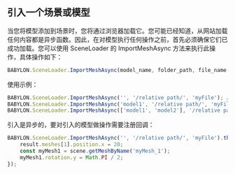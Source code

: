 ## 引入一个场景或模型

当您将模型添加到场景时，您将通过浏览器加载它。您可能已经知道，从网站加载任何内容都是异步函数。因此，在对模型执行任何操作之前，首先必须确保它们已成功加载。您可以使用 SceneLoader 的 ImportMeshAsync 方法来执行此操作，具体操作如下：

```javascript
BABYLON.SceneLoader.ImportMeshAsync(model_name, folder_path, file_name, scene);
```

使用示例：

```javascript
BABYLON.SceneLoader.ImportMeshAsync('', '/relative path/', 'myFile'); //Empty string loads all meshes
BABYLON.SceneLoader.ImportMeshAsync('model1', '/relative path/', 'myFile'); //Name of the model loads one model
BABYLON.SceneLoader.ImportMeshAsync(['model1', 'model2'], '/relative path/', 'myFile'); //Array of model names
```

引入是异步的，要对引入的模型做操作需要注册回调：

```javascript
BABYLON.SceneLoader.ImportMeshAsync('', '/relative path/', 'myFile').then(result => {
    result.meshes[1].position.x = 20;
    const myMesh1 = scene.getMeshByName('myMesh_1');
    myMesh1.rotation.y = Math.PI / 2;
});
```
